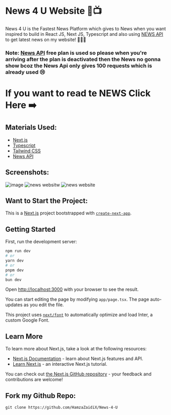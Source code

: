 # News 4 U Website 📰📺

News 4 U is the Fastest News Platform which gives to News when you want inspired to build in React JS, Next JS, Typescript and also using [NEWS API](https://newsapi.org/) to get latest news on my website! 📰😄📑

### Note: [News  API](https://newsapi.org/pricing) free plan is used so please when you're arriving after the plan is deactivated then the News no gonna show bcoz the News Api only gives 100 requests which is already used 😢

# If you want to read te NEWS Click Here ➡️

## Materials Used:

- [Next.js](https://nextjs.org/) 
- [Typescript](https://www.typescriptlang.org/)
- [Tailwind CSS](https://tailwindcss.com/)
- [News API](https://newsapi.org/)

## Screenshots:
![image](https://github.com/HamzaZaidiX/News-4-U/assets/52501040/d4bd8690-39d5-46f4-9854-d7a241a6b192)
![news websitw](https://github.com/HamzaZaidiX/News-4-U/assets/52501040/ecf16974-59e2-43bb-b8ee-19862e65b5c6)
![news website](https://github.com/HamzaZaidiX/News-4-U/assets/52501040/fadfc614-1eba-427b-b2f4-9c331f50eda6)



## Want to Start the Project:

This is a [Next.js](https://nextjs.org/) project bootstrapped with [`create-next-app`](https://github.com/vercel/next.js/tree/canary/packages/create-next-app).

## Getting Started

First, run the development server:

```bash
npm run dev
# or
yarn dev
# or
pnpm dev
# or
bun dev
```

Open [http://localhost:3000](http://localhost:3000) with your browser to see the result.

You can start editing the page by modifying `app/page.tsx`. The page auto-updates as you edit the file.

This project uses [`next/font`](https://nextjs.org/docs/basic-features/font-optimization) to automatically optimize and load Inter, a custom Google Font.

## Learn More

To learn more about Next.js, take a look at the following resources:

- [Next.js Documentation](https://nextjs.org/docs) - learn about Next.js features and API.
- [Learn Next.js](https://nextjs.org/learn) - an interactive Next.js tutorial.

You can check out [the Next.js GitHub repository](https://github.com/vercel/next.js/) - your feedback and contributions are welcome!

## Fork my Github Repo:

```
git clone https://github.com/HamzaZaidiX/News-4-U

```
